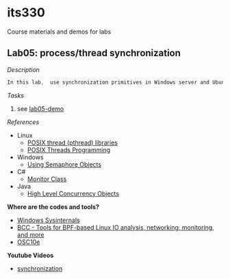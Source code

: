 # its330
Course materials and demos for labs


## Lab05: process/thread synchronization


_Description_
```c
In this lab,  use synchronization primitives in Windows server and Ubuntu.
```

_Tasks_

1. see [lab05-demo](./lab05-demo.txt)


_References_
* Linux
  * [POSIX thread (pthread) libraries](https://www.cs.cmu.edu/afs/cs/academic/class/15492-f07/www/pthreads.html)
  * [POSIX Threads Programming](https://computing.llnl.gov/tutorials/pthreads/)
* Windows
  * [Using Semaphore Objects](https://docs.microsoft.com/en-us/windows/win32/sync/using-semaphore-objects)
* C#
  * [Monitor Class](https://docs.microsoft.com/en-us/dotnet/api/system.threading.monitor?view=netframework-4.8)
* Java
  * [High Level Concurrency Objects](https://docs.oracle.com/javase/tutorial/essential/concurrency/highlevel.html)


**Where are the codes and tools?**
* [Windows Sysinternals](https://docs.microsoft.com/en-us/sysinternals/)
* [BCC - Tools for BPF-based Linux IO analysis, networking, monitoring, and more](https://github.com/iovisor/bcc)
* [OSC10e](https://github.com/greggagne/osc10e)


**Youtube Videos**
* [synchronization](https://youtu.be/GpTDNMjXsFM)




